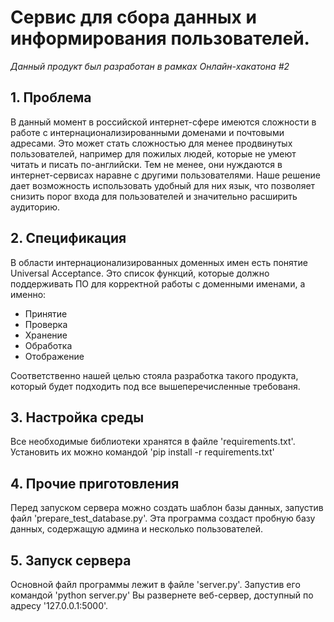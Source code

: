 # Сервис для сбора данных и информирования пользователей.

*Данный продукт был разработан в рамках Онлайн-хакатона #2*

## 1. Проблема
В данный момент в российской интернет-сфере имеются сложности в работе с интернационализированными доменами и почтовыми адресами. Это может стать сложностью для менее продвинутых пользователей, например для пожилых людей, которые не умеют читать и писать по-английски. Тем не менее, они нуждаются в интернет-сервисах наравне с другими пользователями. Наше решение дает возможность использовать удобный для них язык, что позволяет снизить порог входа для пользователей и значительно расширить аудиторию.

## 2. Спецификация
В области интернационализированных доменных имен есть понятие Universal Acceptance. Это список функций, которые должно поддерживать ПО для корректной работы с доменными именами, а именно:
- Принятие
- Проверка
- Хранение
- Обработка
- Отображение

Соответственно нашей целью стояла разработка такого продукта, который будет подходить под все вышеперечисленные требованя.

## 3. Настройка среды
Все необходимые библиотеки хранятся в файле 'requirements.txt'. Установить их можно командой 'pip install -r requirements.txt'

## 4. Прочие приготовления
Перед запуском сервера можно создать шаблон базы данных, запустив файл 'prepare_test_database.py'. Эта программа создаст пробную базу данных, содержащую админа и несколько пользователей.

## 5. Запуск сервера
Основной файл программы лежит в файле 'server.py'. Запустив его командой 'python server.py' Вы развернете веб-сервер, доступный по адресу '127.0.0.1:5000'. 


